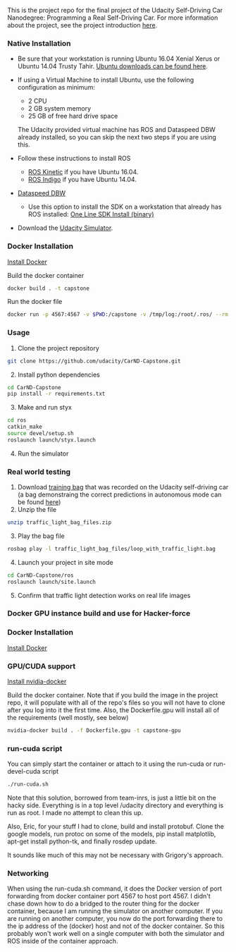 This is the project repo for the final project of the Udacity Self-Driving Car Nanodegree: Programming a Real Self-Driving Car. For more information about the project, see the project introduction [here](https://classroom.udacity.com/nanodegrees/nd013/parts/6047fe34-d93c-4f50-8336-b70ef10cb4b2/modules/e1a23b06-329a-4684-a717-ad476f0d8dff/lessons/462c933d-9f24-42d3-8bdc-a08a5fc866e4/concepts/5ab4b122-83e6-436d-850f-9f4d26627fd9).

### Native Installation

* Be sure that your workstation is running Ubuntu 16.04 Xenial Xerus or Ubuntu 14.04 Trusty Tahir. [Ubuntu downloads can be found here](https://www.ubuntu.com/download/desktop).
* If using a Virtual Machine to install Ubuntu, use the following configuration as minimum:
  * 2 CPU
  * 2 GB system memory
  * 25 GB of free hard drive space

  The Udacity provided virtual machine has ROS and Dataspeed DBW already installed, so you can skip the next two steps if you are using this.

* Follow these instructions to install ROS
  * [ROS Kinetic](http://wiki.ros.org/kinetic/Installation/Ubuntu) if you have Ubuntu 16.04.
  * [ROS Indigo](http://wiki.ros.org/indigo/Installation/Ubuntu) if you have Ubuntu 14.04.
* [Dataspeed DBW](https://bitbucket.org/DataspeedInc/dbw_mkz_ros)
  * Use this option to install the SDK on a workstation that already has ROS installed: [One Line SDK Install (binary)](https://bitbucket.org/DataspeedInc/dbw_mkz_ros/src/81e63fcc335d7b64139d7482017d6a97b405e250/ROS_SETUP.md?fileviewer=file-view-default)
* Download the [Udacity Simulator](https://github.com/udacity/CarND-Capstone/releases).

### Docker Installation
[Install Docker](https://docs.docker.com/engine/installation/)

Build the docker container
```bash
docker build . -t capstone
```

Run the docker file
```bash
docker run -p 4567:4567 -v $PWD:/capstone -v /tmp/log:/root/.ros/ --rm -it capstone
```

### Usage

1. Clone the project repository
```bash
git clone https://github.com/udacity/CarND-Capstone.git
```

2. Install python dependencies
```bash
cd CarND-Capstone
pip install -r requirements.txt
```
3. Make and run styx
```bash
cd ros
catkin_make
source devel/setup.sh
roslaunch launch/styx.launch
```
4. Run the simulator

### Real world testing
1. Download [training bag](https://drive.google.com/file/d/0B2_h37bMVw3iYkdJTlRSUlJIamM/view?usp=sharing) that was recorded on the Udacity self-driving car (a bag demonstraing the correct predictions in autonomous mode can be found [here](https://drive.google.com/open?id=0B2_h37bMVw3iT0ZEdlF4N01QbHc))
2. Unzip the file
```bash
unzip traffic_light_bag_files.zip
```
3. Play the bag file
```bash
rosbag play -l traffic_light_bag_files/loop_with_traffic_light.bag
```
4. Launch your project in site mode
```bash
cd CarND-Capstone/ros
roslaunch launch/site.launch
```
5. Confirm that traffic light detection works on real life images

### Docker GPU instance build and use for Hacker-force


### Docker Installation
[Install Docker](https://docs.docker.com/engine/installation/)

### GPU/CUDA support
[Install nvidia-docker](https://github.com/NVIDIA/nvidia-docker)

Build the docker container. Note that if you build the image in the
project repo, it will populate with all of the repo's files so you
will not have to clone after you log into it the first time.  Also,
the Dockerfile.gpu will install all of the requirements (well mostly,
see below)

```bash
nvidia-docker build . -f Dockerfile.gpu -t capstone-gpu
```

### run-cuda script

You can simply start the container or attach to it using the run-cuda or run-devel-cuda script
```bash
./run-cuda.sh
```

Note that this solution, borrowed from team-inrs, is just a little bit
on the hacky side.  Everything is in a top level /udacity directory and
everything is run as root.  I made no attempt to clean this up.

Also, Eric, for your stuff I had to clone, build and install protobuf.
Clone the google models, run protoc on some of the models, pip install
matplotlib, apt-get install python-tk, and finally rosdep update.

It sounds like much of this may not be necessary with Grigory's approach.

### Networking

When using the run-cuda.sh command, it does the Docker version of port
forwarding from docker container port 4567 to host port 4567.  I
didn't chase down how to do a bridged to the router thing for the
docker container, because I am running the simulator on another
computer.  If you are running on another computer, you now do the port
forwarding there to the ip address of the (docker) host and not of the
docker container.  So this probably won't work well on a single
computer with both the simulator and ROS inside of the container
approach.


